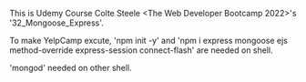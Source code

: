 This is Udemy Course Colte Steele <The Web Developer Bootcamp 2022>'s '32_Mongoose_Express'.

To make YelpCamp excute, 'npm init -y' and 'npm i express mongoose ejs method-override express-session connect-flash' are needed on shell.

'mongod' needed on other shell.

